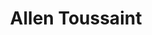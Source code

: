 ---
title: "Allen Toussaint"
summary: "American producer, songwriter, arranger, session pianist, solo artist, and label owner. Born on 14 January 1938 in New Orleans, Louisiana. Died on 10 November 2015 in Madrid, Spain of heart attack while on European tour. Active in New Orleans’ music industry since the late 1950s, he wrote, arranged and was the house producer with , , and . His early production successes were the U.S. Top 5 “” by , and ’s 1961 no. 1 Hit ‎“Mother-In-Law” which he wrote. He has worked with artists such as , , , , and . Toussaint entered the U.S. service in 1963, serving at Fort Hood, Texas; he was discharged in 1965. After discharge he teamed up with to form . Their record labels , , , and recorded , , and , among others. In the 1970s he was producing at the with Sehorn. In 1996 Allen formed NYNO Records, with the goal to record New Orleans talent. From 1996-1998 NYNO released 15 projects on diverse artists from jazz, gospel, reggae, brass bands and R&B genres, including one on himself and a Christmas sampler from the label. Inducted into Rock & Roll Hall of Fame in 1998, inducted into Songwriters Hall of Fame in 2011. In 2013 he received the National Medal Of Arts from President Obama."
image: "allen-toussaint.jpg"
apple_music_artist_url: "https://music.apple.com/gb/artist/allen-toussaint/333601"
---